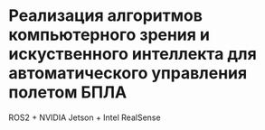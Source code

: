 # Реализация алгоритмов компьютерного зрения и искуственного интеллекта для автоматического управления полетом БПЛА
ROS2 + NVIDIA Jetson + Intel RealSense
